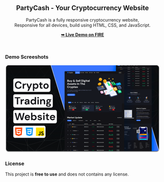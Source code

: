 <div align="center">
  
  <h2 align="center">PartyCash - Your Cryptocurrency Website</h2>

  PartyCash is a fully responsive cryptocurrency website, <br />Responsive for all devices, build using HTML, CSS, and JavaScript.

  <a href="https://migueldiasster.github.io/PartyCash/"><strong>➥ Live Demo on FIRE</strong></a>

</div>

<br />

### Demo Screeshots

![Cryptex Desktop Demo](./readme-images/desktop.png "Desktop Demo")



### License

This project is **free to use** and does not contains any license.
